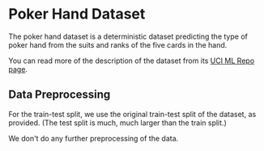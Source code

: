 
# Poker Hand Dataset

The poker hand dataset is a deterministic dataset predicting the type of poker hand from the suits and ranks of the five cards in the hand.

You can read more of the description of the dataset from its [UCI ML Repo page](https://archive.ics.uci.edu/ml/datasets/HIGGS).

## Data Preprocessing

For the train-test split, we use the original train-test split of the dataset, as provided. (The test split is much, much larger than the train split.)

We don't do any further preprocessing of the data.
